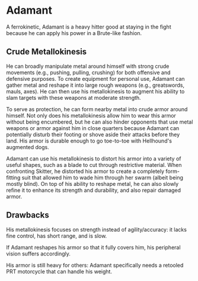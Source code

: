 # Adamant
A ferrokinetic, Adamant is a heavy hitter good at staying in the fight because he can apply his power in a Brute-like fashion.

## Crude Metallokinesis
He can broadly manipulate metal around himself with strong crude movements (e.g., pushing, pulling, crushing) for both offensive and defensive purposes. To create equipment for personal use, Adamant can gather metal and reshape it into large rough weapons (e.g., greatswords, mauls, axes). He can then use his metallokinesis to augment his ability to slam targets with these weapons at moderate strength.

To serve as protection, he can form nearby metal into crude armor around himself. Not only does his metallokinesis allow him to wear this armor without being encumbered, but he can also hinder opponents that use metal weapons or armor against him in close quarters because Adamant can potentially disturb their footing or shove aside their attacks before they land. His armor is durable enough to go toe-to-toe with Hellhound's augmented dogs.

Adamant can use his metallokinesis to distort his armor into a variety of useful shapes, such as a blade to cut through restrictive material. When confronting Skitter, he distorted his armor to create a completely form-fitting suit that allowed him to wade him through her swarm (albeit being mostly blind). On top of his ability to reshape metal, he can also slowly refine it to enhance its strength and durability, and also repair damaged armor.

## Drawbacks
His metallokinesis focuses on strength instead of agility/accuracy: it lacks fine control, has short range, and is slow.

If Adamant reshapes his armor so that it fully covers him, his peripheral vision suffers accordingly.

His armor is still heavy for others: Adamant specifically needs a retooled PRT motorcycle that can handle his weight.

